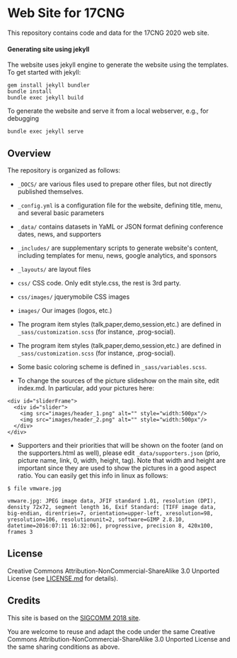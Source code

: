 #  Web Site for 17CNG

This repository contains code and data for the 17CNG 2020 web site.

#### Generating site using jekyll

The website uses jekyll engine to generate the website using the templates. To get started with jekyll:

    gem install jekyll bundler
    bundle install
    bundle exec jekyll build

To generate the website and serve it from a local webserver, e.g., for debugging
 
    bundle exec jekyll serve

## Overview

The repository is organized as follows:

* `_DOCS/`      are various files used to prepare other files, but not directly published themselves.

* `_config.yml` is a configuration file for the website, defining title, menu, and several basic parameters
* `_data/`      contains datasets in YaML or JSON format defining conference dates, news, and supporters
* `_includes/`  are supplementary scripts to generate website's content, including templates for menu, news, google analytics, and sponsors
* `_layouts/`   are layout files

* `css/`        CSS code. Only edit style.css, the rest is 3rd party.
* `css/images/` jquerymobile CSS images
* `images/`     Our images (logos, etc.)
- The program item styles (talk,paper,demo,session,etc.) are defined in `_sass/customization.scss` (for instance, .prog-social).
- The program item styles (talk,paper,demo,session,etc.) are defined in `_sass/customization.scss` (for instance, .prog-social).
- Some basic coloring scheme is defined in `_sass/variables.scss`.

- To change the sources of the picture slideshow on the main site, edit index.md. In particular, add your pictures here:
```
<div id="sliderFrame">
  <div id="slider">
    <img src="images/header_1.png" alt="" style="width:500px"/>
    <img src="images/header_2.png" alt="" style="width:500px"/>
  </div>
</div>
```

- Supporters and their priorities that will be shown on the footer (and on the supporters.html as well), 
please edit `_data/supporters.json` (prio, picture name, link, 0, width, height, tag). Note that width and height are important since they are used to show the pictures in a good aspect ratio. You can easily get this info in linux as follows:
```
$ file vmware.jpg

vmware.jpg: JPEG image data, JFIF standard 1.01, resolution (DPI), density 72x72, segment length 16, Exif Standard: [TIFF image data, big-endian, direntries=7, orientation=upper-left, xresolution=98, yresolution=106, resolutionunit=2, software=GIMP 2.8.10, datetime=2016:07:11 16:32:06], progressive, precision 8, 420x100, frames 3
```

## License

Creative Commons Attribution-NonCommercial-ShareAlike 3.0 Unported License (see [LICENSE.md](LICENSE.md) for details).

## Credits

This site is based on the [SIGCOMM 2018 site](https://github.com/cslev/sigcomm_2018).

You are welcome to reuse and adapt the code under the same Creative Commons Attribution-NonCommercial-ShareAlike 3.0 Unported License and the same sharing conditions as above.
